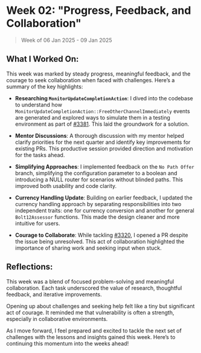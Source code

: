 # Week 02: "Progress, Feedback, and Collaboration"

> Week of 06 Jan 2025 - 09 Jan 2025

## What I Worked On:

This week was marked by steady progress, meaningful feedback, and the courage to
seek collaboration when faced with challenges. Here’s a summary of the key
highlights:

- **Researching `MonitorUpdateCompletionAction`**: I dived into the codebase to
  understand how `MonitorUpdateCompletionAction::FreeOtherChannelImmediately`
  events are generated and explored ways to simulate them in a testing
  environment as part of
  [#3381](https://github.com/lightningdevkit/rust-lightning/issues/3381). This
  laid the groundwork for a solution.

- **Mentor Discussions**: A thorough discussion with my mentor helped clarify
  priorities for the next quarter and identify key improvements for existing
  PRs. This productive session provided direction and motivation for the tasks
  ahead.

- **Simplifying Approaches**: I implemented feedback on the `No Path Offer`
  branch, simplifying the configuration parameter to a boolean and introducing a
  NULL router for scenarios without blinded paths. This improved both usability
  and code clarity.

- **Currency Handling Update**: Building on earlier feedback, I updated the
  currency handling approach by separating responsibilities into two independent
  traits: one for currency conversion and another for general `Bolt12Assessor`
  functions. This made the design cleaner and more intuitive for users.

- **Courage to Collaborate**: While tackling
  [#3320](https://github.com/lightningdevkit/rust-lightning/issues/3320), I
  opened a PR despite the issue being unresolved. This act of collaboration
  highlighted the importance of sharing work and seeking input when stuck.

## Reflections:

This week was a blend of focused problem-solving and meaningful collaboration.
Each task underscored the value of research, thoughtful feedback, and iterative
improvements.

Opening up about challenges and seeking help felt like a tiny but significant
act of courage. It reminded me that vulnerability is often a strength,
especially in collaborative environments.

As I move forward, I feel prepared and excited to tackle the next set of
challenges with the lessons and insights gained this week. Here’s to continuing
this momentum into the weeks ahead!
